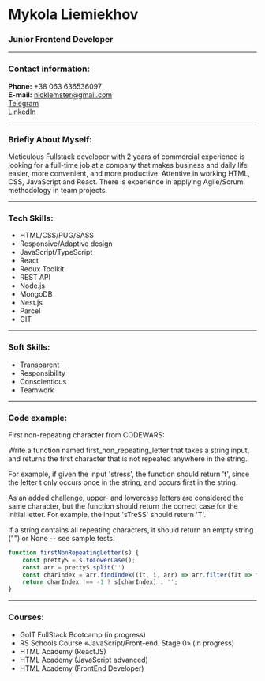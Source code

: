 # Mykola Liemiekhov

### Junior Frontend Developer

---

### Contact information:

**Phone:** +38 063 636536097 <br>
**E-mail:** nicklemster@gmail.com <br>
[Telegram](https://t.me/nicklemster) <br>
[LinkedIn](https://www.linkedin.com/in/nikolay-liemiekhov-270520180/) <br>

---

### Briefly About Myself:

Meticulous Fullstack developer with 2 years of commercial
experience is looking for a full-time job at a company that
makes business and daily life easier, more convenient, and
more productive. Attentive in working HTML, CSS,
JavaScript and React. There is experience in applying
Agile/Scrum methodology in team projects.

---

### Tech Skills:

- HTML/CSS/PUG/SASS
- Responsive/Adaptive design
- JavaScript/TypeScript
- React
- Redux Toolkit
- REST API
- Node.js
- MongoDB
- Nest.js
- Parcel
- GIT

---

### Soft Skills:

- Transparent
- Responsibility
- Conscientious
- Teamwork

---

### Code example:

First non-repeating character from CODEWARS:

Write a function named first_non_repeating_letter that takes a string input, and returns the first character that is not repeated anywhere in the string.

For example, if given the input 'stress', the function should return 't', since the letter t only occurs once in the string, and occurs first in the string.

As an added challenge, upper- and lowercase letters are considered the same character, but the function should return the correct case for the initial letter. For example, the input 'sTreSS' should return 'T'.

If a string contains all repeating characters, it should return an empty string ("") or None -- see sample tests.

```javascript
function firstNonRepeatingLetter(s) {
    const prettyS = s.toLowerCase();
    const arr = prettyS.split('')
    const charIndex = arr.findIndex((it, i, arr) => arr.filter(fIt => fIt === it).length === 1);
    return charIndex !== -1 ? s[charIndex] : '';
}
```

---

### Courses:

- GoIT FullStack Bootcamp (in progress)
- RS Schools Course «JavaScript/Front-end. Stage 0» (in progress)
- HTML Academy (ReactJS)
- HTML Academy (JavaScript advanced)
- HTML Academy (FrontEnd Developer)

